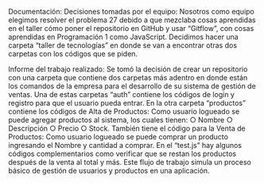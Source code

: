Documentación:
Decisiones tomadas por el equipo:
Nosotros como equipo elegimos resolver el problema 27 debido a que mezclaba cosas aprendidas en el taller cómo poner el repositorio en GitHub y  usar “Gitflow”, con cosas aprendidas en Programación 1 como JavaScript.
Decidimos hacer una carpeta “taller de tecnologías” en donde se van a encontrar otras dos carpetas con los códigos que se piden.

Informe del trabajo realizado:
	Se tomó la decisión de crear un repositorio con una carpeta que contiene dos carpetas más adentro en donde están los comandos de la empresa para el desarrollo de su sistema de gestión de ventas. Una de estas carpetas “auth” contiene los códigos de login y registro para que el usuario pueda entrar. En la otra carpeta “productos” contiene los códigos de Alta de Productos: Como usuario logueado se puede agregar productos al sistema, los cuales tienen:
 ○ Nombre ○ Descripción ○ Precio ○ Stock. También tiene el código para la Venta de Productos: Como usuario logueado se puede comprar un producto ingresando el Nombre y cantidad a comprar. En el “test.js” hay algunos códigos complementarios como verificar que se restan los productos después de la venta al total y más. Este flujo de trabajo simula un proceso básico de gestión de usuarios y productos en una aplicación. 











